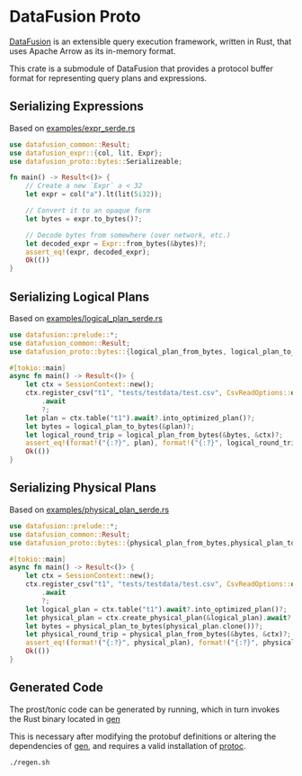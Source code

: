 <!---
  Licensed to the Apache Software Foundation (ASF) under one
  or more contributor license agreements.  See the NOTICE file
  distributed with this work for additional information
  regarding copyright ownership.  The ASF licenses this file
  to you under the Apache License, Version 2.0 (the
  "License"); you may not use this file except in compliance
  with the License.  You may obtain a copy of the License at

    http://www.apache.org/licenses/LICENSE-2.0

  Unless required by applicable law or agreed to in writing,
  software distributed under the License is distributed on an
  "AS IS" BASIS, WITHOUT WARRANTIES OR CONDITIONS OF ANY
  KIND, either express or implied.  See the License for the
  specific language governing permissions and limitations
  under the License.
-->

# DataFusion Proto

[DataFusion](df) is an extensible query execution framework, written in Rust, that uses Apache Arrow as its in-memory format.

This crate is a submodule of DataFusion that provides a protocol buffer format for representing query plans and expressions.

## Serializing Expressions

Based on [examples/expr_serde.rs](examples/expr_serde.rs)

```rust
use datafusion_common::Result;
use datafusion_expr::{col, lit, Expr};
use datafusion_proto::bytes::Serializeable;

fn main() -> Result<()> {
    // Create a new `Expr` a < 32
    let expr = col("a").lt(lit(5i32));

    // Convert it to an opaque form
    let bytes = expr.to_bytes()?;

    // Decode bytes from somewhere (over network, etc.)
    let decoded_expr = Expr::from_bytes(&bytes)?;
    assert_eq!(expr, decoded_expr);
    Ok(())
}
```

## Serializing Logical Plans

Based on [examples/logical_plan_serde.rs](examples/logical_plan_serde.rs)

```rust
use datafusion::prelude::*;
use datafusion_common::Result;
use datafusion_proto::bytes::{logical_plan_from_bytes, logical_plan_to_bytes};

#[tokio::main]
async fn main() -> Result<()> {
    let ctx = SessionContext::new();
    ctx.register_csv("t1", "tests/testdata/test.csv", CsvReadOptions::default())
        .await
        ?;
    let plan = ctx.table("t1").await?.into_optimized_plan()?;
    let bytes = logical_plan_to_bytes(&plan)?;
    let logical_round_trip = logical_plan_from_bytes(&bytes, &ctx)?;
    assert_eq!(format!("{:?}", plan), format!("{:?}", logical_round_trip));
    Ok(())
}
```

## Serializing Physical Plans

Based on [examples/physical_plan_serde.rs](examples/physical_plan_serde.rs)

```rust
use datafusion::prelude::*;
use datafusion_common::Result;
use datafusion_proto::bytes::{physical_plan_from_bytes,physical_plan_to_bytes};

#[tokio::main]
async fn main() -> Result<()> {
    let ctx = SessionContext::new();
    ctx.register_csv("t1", "tests/testdata/test.csv", CsvReadOptions::default())
        .await
        ?;
    let logical_plan = ctx.table("t1").await?.into_optimized_plan()?;
    let physical_plan = ctx.create_physical_plan(&logical_plan).await?;
    let bytes = physical_plan_to_bytes(physical_plan.clone())?;
    let physical_round_trip = physical_plan_from_bytes(&bytes, &ctx)?;
    assert_eq!(format!("{:?}", physical_plan), format!("{:?}", physical_round_trip));
    Ok(())
}

```

## Generated Code

The prost/tonic code can be generated by running, which in turn invokes the Rust binary located in [gen](./gen)

This is necessary after modifying the protobuf definitions or altering the dependencies of [gen](./gen), and requires a
valid installation of [protoc](https://github.com/protocolbuffers/protobuf#protocol-compiler-installation).

```bash
./regen.sh
```

[df]: https://crates.io/crates/datafusion
